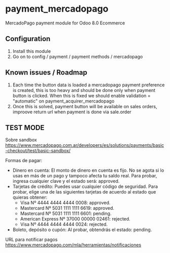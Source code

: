 # payment_mercadopago
MercadoPago payment module for Odoo 8.0 Ecommerce

## Configuration
1. Install this module
2. Go on to config / payment / payment methods / mercadopago

## Known issues / Roadmap
1. Each time the button data is loaded a mercadopago payment preference is created, this is too heavy and should be done only when payment button is clicked. When this is fixed we should enable validation = "automatic" on payment_acquirer_mercadopago
2. Once this is solved, payment button will be available on sales orders, improove return url when payment is done via sale.order

## TEST MODE
Sobre sandbox
https://www.mercadopago.com.ar/developers/es/solutions/payments/basic-checkout/test/basic-sandbox/

Formas de pagar:
* Dinero en cuenta: El monto de dinero en cuenta es fijo. No se agota si lo usas en más de un pago y tampoco afecta tu saldo real. Para probar, ingresa cualquier clave y el estado será: approved.
* Tarjetas de crédito: Puedes usar cualquier código de seguridad. Para probar, elige una de las siguientes tarjetas de acuerdo al estado que quieras obtener:
    * Visa Nº 4444 4444 4444 0008: approved.
    * Mastercard Nº 5031 1111 1111 6619: approved.
    * Mastercard Nº 5031 1111 1111 6601: pending.
    * American Express Nº 37000 00000 02461: rejected.
    * Visa Nº 4444 4444 4444 0024: rejected.
* Boleto, depósito o cupón: Al probar, obtendrás el estado: pending.

URL para notificar pagos
https://www.mercadopago.com/mla/herramientas/notificaciones
